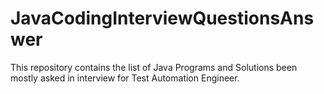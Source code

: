 # JavaCodingInterviewQuestionsAnswer
This repository contains the list of Java Programs and Solutions been mostly asked in interview for Test Automation Engineer.
